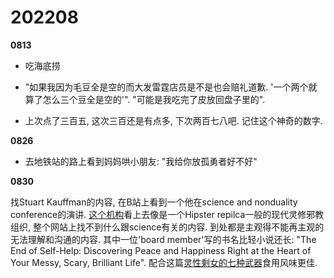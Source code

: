 # 202208

**0813**

* 吃海底捞

* "如果我因为毛豆全是空的而大发雷霆店员是不是也会赔礼道歉. '一个两个就算了怎么三个豆全是空的'". "可能是我吃完了皮放回盘子里的".

* 上次点了三百五, 这次三百还是有点多, 下次两百七八吧. 记住这个神奇的数字.

**0826**

* 去地铁站的路上看到妈妈哄小朋友: "我给你放孤勇者好不好"

**0830**

找Stuart Kauffman的内容, 在B站上看到一个他在science and nonduality conference的演讲. [这个机构](https://www.scienceandnonduality.com/)看上去像是一个Hipster repilca一般的现代灵修邪教组织, 整个网站上找不到什么跟science有关的内容. 到处都是主观得不能再主观的无法理解和沟通的内容. 其中一位'board member'写的书名比轻小说还长: "The End of Self-Help: Discovering Peace and Happiness Right at the Heart of Your Messy, Scary, Brilliant Life". 配合这篇[灵性剩女的七种武器](https://mp.weixin.qq.com/s/KNb8-CbUPr-v5K7TQllDsg)食用风味更佳.
